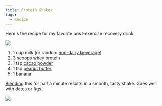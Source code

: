 ```yaml
---
title: Protein Shakes
tags:
  - Recipe
---
```


Here's the recipe for my favorite post-exercise recovery drink:

![](ingredients.jpg)

1. 1 cup milk (or random [non-dairy beverage](http://www.pacificfoods.com/food/non-dairy-beverages.aspx))
2. 3 scoops [whey protein](https://www.raworganicwhey.com/)
3. 1 tsp [cacao powder](https://healthworks.com/products/healthworks-raw-certified-organic-cacao-powder-1-lb)
4. 1 tsp [peanut butter](http://cbsnuts.com/wp/product/16oz-jar-cbs-peanut-butter-usa-grown/)
5. 1 [banana](http://www.geekwire.com/2017/amazon-gives-5000-bananas-day-seattle/)

[Blending](https://www.nutribulletpro.com/) this for half a minute results in a smooth, tasty shake. Goes well with dates or figs.

![](shake.jpg)
